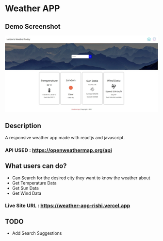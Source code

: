 # Weather APP

## Demo Screenshot

![Demo Screenshot](./src/images/demo.jpeg)

## Description

A responsive weather app made with reactjs and javascript.

### API USED : https://openweathermap.org/api

## What users can do?

- Can Search for the desired city they want to know the weather about
- Get Temperature Data
- Get Sun Data
- Get Wind Data

### Live Site URL : https://weather-app-rishi.vercel.app

## TODO

- Add Search Suggestions
